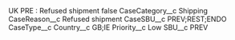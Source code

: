 <?xml version="1.0" encoding="UTF-8"?>
<CustomMetadata xmlns="http://soap.sforce.com/2006/04/metadata" xmlns:xsi="http://www.w3.org/2001/XMLSchema-instance" xmlns:xsd="http://www.w3.org/2001/XMLSchema">
    <label>UK PRE : Refused shipment</label>
    <protected>false</protected>
    <values>
        <field>CaseCategory__c</field>
        <value xsi:type="xsd:string">Shipping</value>
    </values>
    <values>
        <field>CaseReason__c</field>
        <value xsi:type="xsd:string">Refused shipment</value>
    </values>
    <values>
        <field>CaseSBU__c</field>
        <value xsi:type="xsd:string">PREV;REST;ENDO</value>
    </values>
    <values>
        <field>CaseType__c</field>
        <value xsi:nil="true"/>
    </values>
    <values>
        <field>Country__c</field>
        <value xsi:type="xsd:string">GB;IE</value>
    </values>
    <values>
        <field>Priority__c</field>
        <value xsi:type="xsd:string">Low</value>
    </values>
    <values>
        <field>SBU__c</field>
        <value xsi:type="xsd:string">PREV</value>
    </values>
</CustomMetadata>
